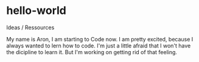# hello-world
Ideas / Ressources 

My name is Aron, I am starting to Code now. I am pretty excited, because I always wanted to lern how to code. I'm just a little afraid that I won't have the dicipline to learn it. But I'm working on getting rid of that feeling.
